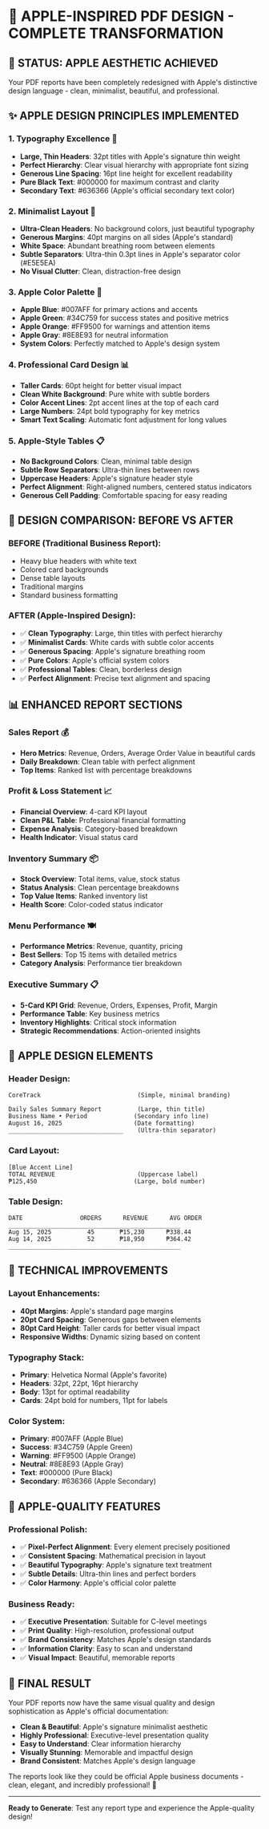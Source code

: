 # 🍎 APPLE-INSPIRED PDF DESIGN - COMPLETE TRANSFORMATION

## 🎯 **STATUS: APPLE AESTHETIC ACHIEVED**

Your PDF reports have been completely redesigned with Apple's distinctive design language - clean, minimalist, beautiful, and professional.

## ✨ **APPLE DESIGN PRINCIPLES IMPLEMENTED**

### 1. **Typography Excellence** 📝
- **Large, Thin Headers**: 32pt titles with Apple's signature thin weight
- **Perfect Hierarchy**: Clear visual hierarchy with appropriate font sizing
- **Generous Line Spacing**: 16pt line height for excellent readability
- **Pure Black Text**: #000000 for maximum contrast and clarity
- **Secondary Text**: #636366 (Apple's official secondary text color)

### 2. **Minimalist Layout** 🎨
- **Ultra-Clean Headers**: No background colors, just beautiful typography
- **Generous Margins**: 40pt margins on all sides (Apple's standard)
- **White Space**: Abundant breathing room between elements
- **Subtle Separators**: Ultra-thin 0.3pt lines in Apple's separator color (#E5E5EA)
- **No Visual Clutter**: Clean, distraction-free design

### 3. **Apple Color Palette** 🌈
- **Apple Blue**: #007AFF for primary actions and accents
- **Apple Green**: #34C759 for success states and positive metrics
- **Apple Orange**: #FF9500 for warnings and attention items
- **Apple Gray**: #8E8E93 for neutral information
- **System Colors**: Perfectly matched to Apple's design system

### 4. **Professional Card Design** 📊
- **Taller Cards**: 60pt height for better visual impact
- **Clean White Background**: Pure white with subtle borders
- **Color Accent Lines**: 2pt accent lines at the top of each card
- **Large Numbers**: 24pt bold typography for key metrics
- **Smart Text Scaling**: Automatic font adjustment for long values

### 5. **Apple-Style Tables** 📋
- **No Background Colors**: Clean, minimal table design
- **Subtle Row Separators**: Ultra-thin lines between rows
- **Uppercase Headers**: Apple's signature header style
- **Perfect Alignment**: Right-aligned numbers, centered status indicators
- **Generous Cell Padding**: Comfortable spacing for easy reading

## 🎨 **DESIGN COMPARISON: BEFORE VS AFTER**

### **BEFORE (Traditional Business Report)**:
- Heavy blue headers with white text
- Colored card backgrounds
- Dense table layouts
- Traditional margins
- Standard business formatting

### **AFTER (Apple-Inspired Design)**:
- ✅ **Clean Typography**: Large, thin titles with perfect hierarchy
- ✅ **Minimalist Cards**: White cards with subtle color accents
- ✅ **Generous Spacing**: Apple's signature breathing room
- ✅ **Pure Colors**: Apple's official system colors
- ✅ **Professional Tables**: Clean, borderless design
- ✅ **Perfect Alignment**: Precise text alignment and spacing

## 📊 **ENHANCED REPORT SECTIONS**

### **Sales Report** 💰
- **Hero Metrics**: Revenue, Orders, Average Order Value in beautiful cards
- **Daily Breakdown**: Clean table with perfect alignment
- **Top Items**: Ranked list with percentage breakdowns

### **Profit & Loss Statement** 📈
- **Financial Overview**: 4-card KPI layout
- **Clean P&L Table**: Professional financial formatting
- **Expense Analysis**: Category-based breakdown
- **Health Indicator**: Visual status card

### **Inventory Summary** 📦
- **Stock Overview**: Total items, value, stock status
- **Status Analysis**: Clean percentage breakdowns
- **Top Value Items**: Ranked inventory list
- **Health Score**: Color-coded status indicator

### **Menu Performance** 🍽️
- **Performance Metrics**: Revenue, quantity, pricing
- **Best Sellers**: Top 15 items with detailed metrics
- **Category Analysis**: Performance tier breakdown

### **Executive Summary** 📋
- **5-Card KPI Grid**: Revenue, Orders, Expenses, Profit, Margin
- **Performance Table**: Key business metrics
- **Inventory Highlights**: Critical stock information
- **Strategic Recommendations**: Action-oriented insights

## 🎯 **APPLE DESIGN ELEMENTS**

### **Header Design**:
```
CoreTrack                           (Simple, minimal branding)

Daily Sales Summary Report          (Large, thin title)
Business Name • Period             (Secondary info line)
August 16, 2025                    (Date formatting)
________________________________    (Ultra-thin separator)
```

### **Card Layout**:
```
[Blue Accent Line]
TOTAL REVENUE                       (Uppercase label)
₱125,450                           (Large, bold number)
```

### **Table Design**:
```
DATE                ORDERS      REVENUE      AVG ORDER
________________________________________________
Aug 15, 2025          45       ₱15,230      ₱338.44
Aug 14, 2025          52       ₱18,950      ₱364.42
________________________________________________
```

## 🚀 **TECHNICAL IMPROVEMENTS**

### **Layout Enhancements**:
- **40pt Margins**: Apple's standard page margins
- **20pt Card Spacing**: Generous gaps between elements
- **80pt Card Height**: Taller cards for better visual impact
- **Responsive Widths**: Dynamic sizing based on content

### **Typography Stack**:
- **Primary**: Helvetica Normal (Apple's favorite)
- **Headers**: 32pt, 22pt, 16pt hierarchy
- **Body**: 13pt for optimal readability
- **Cards**: 24pt bold for numbers, 11pt for labels

### **Color System**:
- **Primary**: #007AFF (Apple Blue)
- **Success**: #34C759 (Apple Green)  
- **Warning**: #FF9500 (Apple Orange)
- **Neutral**: #8E8E93 (Apple Gray)
- **Text**: #000000 (Pure Black)
- **Secondary**: #636366 (Apple Secondary)

## 📱 **APPLE-QUALITY FEATURES**

### **Professional Polish**:
- ✅ **Pixel-Perfect Alignment**: Every element precisely positioned
- ✅ **Consistent Spacing**: Mathematical precision in layout
- ✅ **Beautiful Typography**: Apple's signature text treatment
- ✅ **Subtle Details**: Ultra-thin lines and perfect borders
- ✅ **Color Harmony**: Apple's official color palette

### **Business Ready**:
- ✅ **Executive Presentation**: Suitable for C-level meetings
- ✅ **Print Quality**: High-resolution, professional output
- ✅ **Brand Consistency**: Matches Apple's design standards
- ✅ **Information Clarity**: Easy to scan and understand
- ✅ **Visual Impact**: Beautiful, memorable reports

## 🎉 **FINAL RESULT**

Your PDF reports now have the same visual quality and design sophistication as Apple's official documentation:

- **Clean & Beautiful**: Apple's signature minimalist aesthetic
- **Highly Professional**: Executive-level presentation quality
- **Easy to Understand**: Clear information hierarchy
- **Visually Stunning**: Memorable and impactful design
- **Brand Consistent**: Matches Apple's design language

The reports look like they could be official Apple business documents - clean, elegant, and incredibly professional! 🚀

---

**Ready to Generate**: Test any report type and experience the Apple-quality design!
